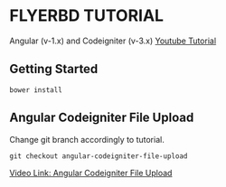 # FLYERBD TUTORIAL

Angular (v-1.x) and Codeigniter (v-3.x) [Youtube Tutorial](https://www.youtube.com/watch?v=mHc-q0WjTQQ&list=PLmnDE5FTOQtkpGVC6mRs8bkzWYHTWmX2c)


## Getting Started

`bower install`

## Angular Codeigniter File Upload

Change git branch accordingly to tutorial.

`git checkout angular-codeigniter-file-upload`

[Video Link: Angular Codeigniter File Upload](https://www.youtube.com/watch?v=hfbuuJjPN-o&feature=youtu.be)